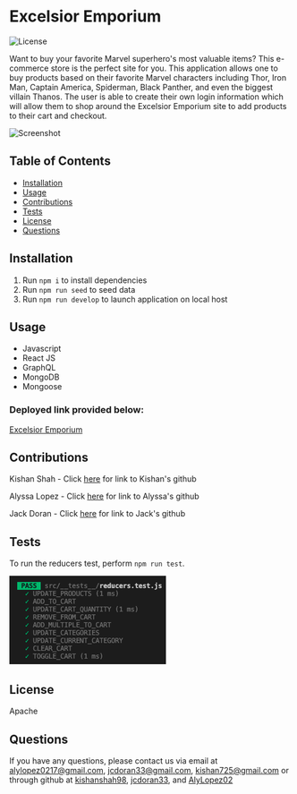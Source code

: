 # Excelsior Emporium

![License](https://img.shields.io/badge/license-Apache-green.png)

Want to buy your favorite Marvel superhero's most valuable items? This e-commerce store is the perfect site for you. This application allows one to buy products based on their favorite Marvel characters including Thor, Iron Man, Captain America, Spiderman, Black Panther, and even the biggest villain Thanos. The user is able to create their own login information which will allow them to shop around the Excelsior Emporium site to add products to their cart and checkout. 

![Screenshot]()

## Table of Contents
* [Installation](#installation)
* [Usage](#usage)
* [Contributions](#contributions)
* [Tests](#tests)
* [License](#license)
* [Questions](#questions)

## Installation
1. Run `npm i` to install dependencies
2. Run `npm run seed` to seed data
3. Run `npm run develop` to launch application on local host

## Usage
- Javascript
- React JS
- GraphQL
- MongoDB
- Mongoose

### Deployed link provided below:
[Excelsior Emporium](https://excelsior-emporium-jcd.herokuapp.com/)

## Contributions
Kishan Shah - Click [here](https://github.com/kishanshah98) for link to Kishan's github

Alyssa Lopez - Click [here](https://github.com/AlyLopez02) for link to Alyssa's github

Jack Doran - Click [here](https://github.com/jcdoran33) for link to Jack's github

## Tests
To run the reducers test, perform `npm run test`.

![Screenshot](./client/src/images/tests.png)

## License
Apache

## Questions
If you have any questions, please contact us via email at [alylopez0217@gmail.com](mailto:alylopez0217@gmail.com), [jcdoran33@gmail.com](mailto:jcdoran33@gmail.com), [kishan725@gmail.com](mailto:kishan725@gmail.com) or through github at [kishanshah98](https://github.com/kishanshah98), [jcdoran33](https://github.com/jcdoran33), and [AlyLopez02](https://github.com/AlyLopez02)
